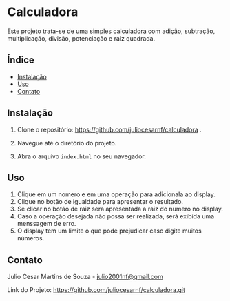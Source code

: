 # Calculadora

Este projeto trata-se de uma simples calculadora com adição, subtração, multiplicação, divisão, potenciação e raiz quadrada.

## Índice

- [Instalação](#instalação)
- [Uso](#uso)
- [Contato](#contato)

## Instalação

1. Clone o repositório: https://github.com/juliocesarnf/calculadora .

2. Navegue até o diretório do projeto.

3. Abra o arquivo `index.html` no seu navegador.

## Uso

1. Clique em um nomero e em uma operação para adicionala ao display.
2. Clique no botão de igualdade para apresentar o resultado.
3. Se clicar no botão de raiz sera apresentada a raiz do numero no display.
4. Caso a operação desejada não possa ser realizada, será exibida uma menssagem de erro.
5. O display tem um limite o que pode prejudicar caso digite muitos números.

## Contato

Julio Cesar Martins de Souza - julio2001nf@gmail.com

Link do Projeto: https://github.com/juliocesarnf/calculadora.git